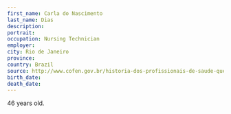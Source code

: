 ```yaml
---
first_name: Carla do Nascimento
last_name: Dias
description: 
portrait: 
occupation: Nursing Technician
employer: 
city: Rio de Janeiro
province: 
country: Brazil
source: http://www.cofen.gov.br/historia-dos-profissionais-de-saude-que-morreram-na-luta-contra-a-covid-19_79276.html
birth_date: 
death_date: 
---
```


46 years old.